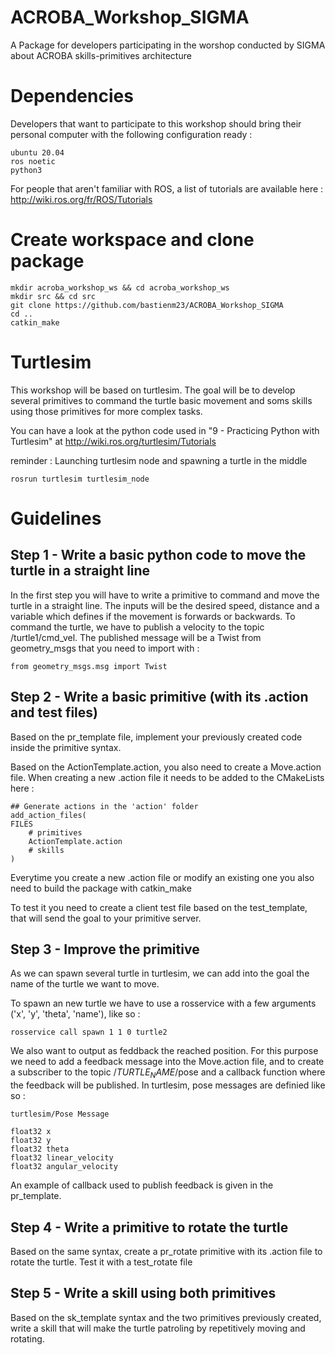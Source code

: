 # ACROBA_Workshop_SIGMA
A Package for developers participating in the worshop conducted by SIGMA about ACROBA skills-primitives architecture

# Dependencies
Developers that want to participate to this workshop should bring their personal computer with the following configuration ready :

    ubuntu 20.04
    ros noetic
    python3

For people that aren't familiar with ROS, a list of tutorials are available here :
http://wiki.ros.org/fr/ROS/Tutorials

# Create workspace and clone package

    mkdir acroba_workshop_ws && cd acroba_workshop_ws
    mkdir src && cd src
    git clone https://github.com/bastienm23/ACROBA_Workshop_SIGMA
    cd ..
    catkin_make

# Turtlesim
This workshop will be based on turtlesim. 
The goal will be to develop several primitives to command the turtle basic movement and soms skills using those primitives for more complex tasks.

You can have a look at the python code used in "9 - Practicing Python with Turtlesim" at
http://wiki.ros.org/turtlesim/Tutorials

reminder :
Launching turtlesim node and spawning a turtle in the middle

    rosrun turtlesim turtlesim_node

# Guidelines

## Step 1 - Write a basic python code to move the turtle in a straight line

In the first step you will have to write a primitive to command and move the turtle in a straight line.
The inputs will be the desired speed, distance and a variable which defines if the movement is forwards or backwards. 
To command the turtle, we have to publish a velocity to the topic /turtle1/cmd_vel. 
The published message will be a Twist from geometry_msgs that you need to import with :

    from geometry_msgs.msg import Twist


## Step 2 - Write a basic primitive (with its .action and test files)

Based on the pr_template file, implement your previously created code inside the primitive syntax.


Based on the ActionTemplate.action, you also need to create a Move.action file.
When creating a new .action file it needs to be added to the CMakeLists here :

    ## Generate actions in the 'action' folder
    add_action_files(
    FILES
        # primitives
        ActionTemplate.action
        # skills
    )

Everytime you create a new .action file or modify an existing one you also need to build the package with catkin_make


To test it you need to create a client test file based on the test_template, that will send the goal to your primitive server.


## Step 3 - Improve the primitive

As we can spawn several turtle in turtlesim, we can add into the goal the name of the turtle we want to move.

To spawn an new turtle we have to use a rosservice with a few arguments ('x', 'y', 'theta', 'name'), like so :

    rosservice call spawn 1 1 0 turtle2

We also want to output as feddback the reached position. For this purpose we need to add a feedback message into the Move.action file, and to create a subscriber to the topic /$TURTLE_NAME$/pose and a callback function where the feedback will be published.
In turtlesim, pose messages are definied like so :

    turtlesim/Pose Message 

    float32 x
    float32 y
    float32 theta
    float32 linear_velocity
    float32 angular_velocity

An example of callback used to publish feedback is given in the pr_template.


## Step 4 - Write a primitive to rotate the turtle

Based on the same syntax, create a pr_rotate primitive with its .action file to rotate the turtle. Test it with a test_rotate file


## Step 5 - Write a skill using both primitives

Based on the sk_template syntax and the two primitives previously created, write a skill that will make the turtle patroling by repetitively moving and rotating.